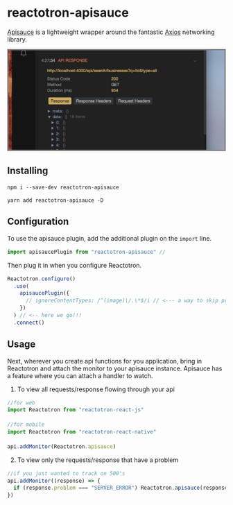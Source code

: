 # reactotron-apisauce

[Apisauce](http://github.com/skellock/apisauce) is a lightweight wrapper around the fantastic [Axios](https://github.com/mzabriskie/axios) networking library.

![API Response](./images/apisauce/apisauce.jpg)

## Installing

```
npm i --save-dev reactotron-apisauce
```

```
yarn add reactotron-apisauce -D
```

## Configuration

To use the apisauce plugin, add the additional plugin on the `import` line.

```js
import apisaucePlugin from "reactotron-apisauce" //
```

Then plug it in when you configure Reactotron.

```js
Reactotron.configure()
  .use(
    apisaucePlugin({
      // ignoreContentTypes: /^(image)\/.\*$/i // <--- a way to skip printing the body of some requests (default is any image)
    })
  ) // <-- here we go!!!
  .connect()
```

## Usage

Next, wherever you create api functions for you application, bring in Reactotron and attach the monitor to your apisauce instance. Apisauce has a feature where you can attach a handler to watch.

1. To view all requests/response flowing through your api

```js
//for web
import Reactotron from "reactotron-react-js"

//for mobile
import Reactotron from "reactotron-react-native"

api.addMonitor(Reactotron.apisauce)
```

2. To view only the requests/response that have a problem

```js
//if you just wanted to track on 500's
api.addMonitor((response) => {
  if (response.problem === "SERVER_ERROR") Reactotron.apisauce(response)
})
```
